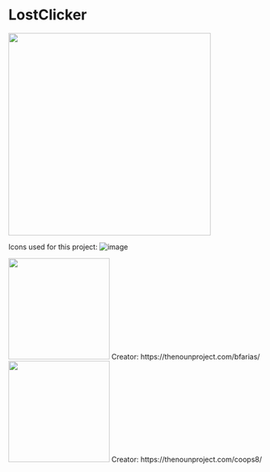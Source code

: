 # LostClicker

<img src="https://user-images.githubusercontent.com/113804442/226077186-01bae01e-cd04-4cd1-85d8-43a1e107c092.png" width=400 />

Icons used for this project:
![image](https://github.com/LeoZ213/LostClicker/assets/113804442/9e797176-3634-4d9e-a89f-8f55a7e3c6a1)


<img src="https://user-images.githubusercontent.com/113804442/224515319-bf47dbfb-3d41-4a50-aab5-af709f14ae32.png" width="200" />
Creator: https://thenounproject.com/bfarias/
<img src="https://user-images.githubusercontent.com/113804442/224515338-b1ebb5ba-4172-4c1f-96d1-0ed9fc642a8d.png" width="200" />
Creator: https://thenounproject.com/coops8/
